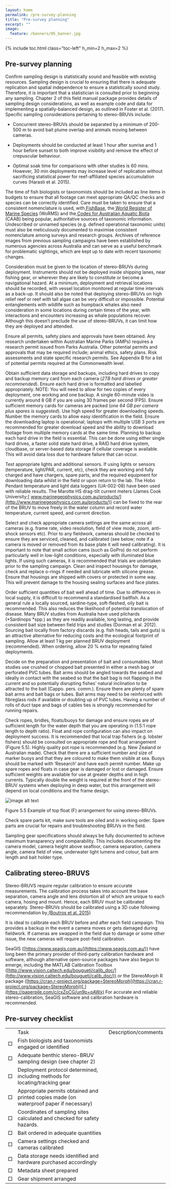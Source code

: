 ```yaml
---
layout: home
permalink: /pre-survey-planning
title: "Pre-survey planning"
excerpt: ""
image:
  feature: /banners/05_banner.jpg
---
```

{% include toc.html class="toc-left" h_min=2 h_max=2 %}

## Pre-survey planning

Confirm sampling design is statistically sound and feasible with existing resources. Sampling design is crucial to ensuring that there is adequate replication and spatial independence to ensure a statistically sound study. Therefore, it is important that a statistician is consulted prior to beginning any sampling. Chapter 2 of this field manual package provides details of sampling design considerations, as well as example code and data for implementing a spatially-balanced design, as outlined in Foster et al. (2017). Specific sampling considerations pertaining to stereo-BRUVs include:

* Concurrent stereo-BRUVs should be separated by a minimum of 200-500 m to avoid bait plume overlap and animals moving between cameras.

* Deployments should be conducted at least 1 hour after sunrise and 1 hour before sunset to both improve visibility and remove the effect of crepuscular behaviour.

* Optimal soak time for comparisons with other studies is 60 mins. However, 30 min deployments may increase level of replication without sacrificing statistical power for reef-affiliated species accumulation curves (Harasti et al. 2015).

The time of fish biologists or taxonomists should be included as line items in budgets to ensure that all footage can meet appropriate QA/QC checks and species can be correctly identified. Care must be taken to ensure that a consistent nomenclature is used, with[ FishBase](http://www.fishbase.org/search.php), the[ World Register of Marine Species](http://www.marinespecies.org/) (WoRMS) and the[ Codes for Australian Aquatic Biota](https://www.cmar.csiro.au/caab/) (CAAB) being popular, authoritative sources of taxonomic information. Undescribed or unnamed species (e.g. defined operational taxonomic units) must also be meticulously documented to maximise consistent nomenclature among surveys and research groups. Archives of reference images from previous sampling campaigns have been established by numerous agencies across Australia and can serve as a useful benchmark for problematic sightings, which are kept up to date with recent taxonomic changes.

Consideration must be given to the location of stereo-BRUVs during deployment. Instruments should not be deployed inside shipping lanes, near fishing gear, or wherever they are likely to constitute or become a navigational hazard. At a minimum, deployment and retrieval locations should be recorded, with vessel location monitored at regular time intervals as a back-up. It should also be noted that deploying stereo-BRUVs on high relief reef or reef with tall algae can be very difficult or impossible. Potential entanglements with wildlife such as humpback whales also need consideration in some locations during certain times of the year, with interactions and encounters increasing as whale populations recover. Although this doesn’t preclude the use of stereo-BRUVs, it can limit how they are deployed and attended.

Ensure all permits, safety plans and approvals have been obtained. Any research undertaken within Australian Marine Parks (AMPs) requires a research permit issued from Parks Australia. Other potential permits and approvals that may be required include; animal ethics, safety plans. Risk assessments and state specific research permits. See Appendix B for a list of potential permits required at the Commonwealth level.

Obtain sufficient data storage and backups, including hard drives to copy and backup memory card from each camera (*2TB hard drives or greater recommended*). Ensure each hard drive is formatted and labelled appropriately. NOTE: You will need to allow for two copies of every deployment, one working and one backup. A single 60-minute video is currently around 8 GB if you are using 30 frames per second (FPS). Ensure sufficient memory cards for cameras are packed (*one 64 GB per camera plus spares is suggested*). Use high speed for greater downloading speeds. Number the memory cards to allow easy identification in the field. Ensure the downloading laptop is operational; laptops with multiple USB 3 ports are recommended for greater download speed and the ability to download footage from multiple memory cards at the same time. Planning to backup each hard drive in the field is essential. This can be done using either single hard drives, a faster solid state hard drive, a RAID hard drive system, cloudbase, or server-based data storage if cellular coverage is available. This will avoid data loss due to hardware failure that can occur.

Test appropriate lights and additional sensors. If using lights or sensors (temperature, light/PAR, current, etc), check they are working and fully charged and have chargers, spare parts, and the required equipment for downloading data whilst in the field or upon return to the lab. The Hobo Pendant temperature and light data loggers (UA-002-08) have been used with reliable results. The Marotte HS drag-tilt current meters (James Cook University;[ www.marinegeophysics.com.au/products/](http://www.marinegeophysics.com.au/products/)) can be fixed to the rear of the BRUV to move freely in the water column and record water temperature, current speed, and current direction.

Select and check appropriate camera settings are the same across all cameras (e.g. frame rate, video resolution, field of view mode, zoom, anti-shock sensors etc). Prior to any fieldwork, cameras should be checked to ensure they are serviced, cleaned, and calibrated (see below; note if a camera is moved or removed from its base plate it will need calibrating). It is important to note that small action cams (such as GoPro) do not perform particularly well in low-light conditions, especially with illuminated blue lights. If using such cameras, it is recommended that trials are undertaken prior to the sampling campaign. Clean and inspect housings for damage, check and replace o-rings if needed and lubricate with silicone grease. Ensure that housings are shipped with covers or protected in some way. This will prevent damage to the housing sealing surfaces and face plates.

Order sufficient quantities of bait well ahead of time. Due to differences in local supply, it is difficult to recommend a standardised baitfish. As a general rule a locally sourced, sardine-type, soft-fleshed, oily bait is recommended. This also reduces the likelihood of potential translocation of disease. Many BRUV studies from Australia have used pilchards (*Sardinops *spp.) as they are readily available, long lasting, and provide consistent bait size between field trips and studies (Dorman et al. 2012). Sourcing bait locally from factory discards (e.g. fish heads, tails and guts) is an attractive alternative for reducing costs and the ecological footprint of sampling. Allow at least 1 kg per planned BRUV deployment (recommended). When ordering, allow 20 % extra for repeating failed deployments.

Decide on the preparation and presentation of bait and consumables. Most studies use crushed or chopped bait presented in either a mesh bag or perforated PVC tubes. Bait arms should be angled towards the seabed and ideally in contact with the seabed so that the bait bag is not flapping in the current and so potentially disrupting fishes' natural inclination to be attracted to the bait (Cappo. pers. comm.). Ensure there are plenty of spare bait arms and bait bags or tubes. Bait arms may need to be reinforced with fibreglass rods if available or doubling up of PVC tubes. Having a number of rolls of duct tape and bags of cables ties is strongly recommended for running repairs.

 

Check ropes, bridles, floats/buoys for damage and ensure ropes are of sufficient length for the water depth that you are operating in (1.5:1 rope length to depth ratio). Float and rope configuration can also impact on deployment success. It is recommended that local trap fishers (e.g. lobster fishers) should be consulted on appropriate rope and float arrangement (Figure 5.5). Highly quality pot rope is recommended (e.g. New Zealand or Australian made). Check that there are a sufficient number and size of marker buoys and that they are coloured to make them visible at sea. Buoys should be marked with ‘Research’ and have each permit number. Make up spare ropes and floats in case gear is damaged or lost or damaged. Ensure sufficient weights are available for use at greater depths and in high currents. Typically double the weight is required at the front of the stereo-BRUV systems when deploying in deep water, but this arrangement will depend on local conditions and the frame design.

 

![image alt text](image_0.png)

Figure 5.5 Example of top float (F) arrangement for using stereo-BRUVs.

Check spare parts kit, make sure tools are oiled and in working order. Spare parts are crucial for repairs and troubleshooting BRUVs in the field.

Sampling gear specifications should always be fully documented to achieve maximum transparency and comparability. This includes documenting the camera model, camera height above seafloor, camera separation, camera angle, camera field of view, underwater light lumens and colour, bait arm length and bait holder type.

## **Calibrating stereo-BRUVS**

Stereo-BRUVS require regular calibration to ensure accurate measurements. The calibration process takes into account the base separation, camera angle and lens distortion all of which are unique to each camera, hosing and mount. Hence, each BRUV must be calibrated separately. Stereo-BRUVs should be calibrated using a 3D cube following recommendation by[ (Boutros et al. 2015)](https://paperpile.com/c/cxZoCG/Pzb9)

It is ideal to calibrate each BRUV before and after each field campaign. This provides a backup in the event a camera moves or gets damaged during fieldwork. If cameras are swapped in the field due to damage or some other issue, the new cameras will require post-field calibration.

SeaGIS ([https://www.seagis.com.au](https://www.seagis.com.au/)) have long been the primary provider of third-party calibration hardware and software, although alternative open-source packages have also begun to emerge, including the MATLAB Calibration Toolbox ([http://www.vision.caltech.edu/bouguetj/calib_doc/](http://www.vision.caltech.edu/bouguetj/calib_doc/)) or the StereoMorph R package ([https://cran.r-project.org/package=StereoMorph](https://cran.r-project.org/package=StereoMorph))[.](https://paperpile.com/c/cxZoCG/un9p+pAWx) For accurate and reliable stereo-calibration, SeaGIS software and calibration hardware is recommended.

 

## **Pre-survey checklist**

 

<table>
  <tr>
    <td></td>
    <td>Task</td>
    <td>Description/comments</td>
  </tr>
  <tr>
    <td>□</td>
    <td>Fish biologists and taxonomists engaged or identified</td>
    <td></td>
  </tr>
  <tr>
    <td>□</td>
    <td>Adequate benthic stereo-BRUV sampling design (see chapter 2)</td>
    <td></td>
  </tr>
  <tr>
    <td>□</td>
    <td>Deployment protocol determined, including methods for locating/tracking gear</td>
    <td></td>
  </tr>
  <tr>
    <td>□</td>
    <td>Appropriate permits obtained and printed copies made (on waterproof paper if necessary)</td>
    <td></td>
  </tr>
  <tr>
    <td>□</td>
    <td>Coordinates of sampling sites calculated and checked for safety hazards.</td>
    <td></td>
  </tr>
  <tr>
    <td>□</td>
    <td>Bait ordered in adequate quantities</td>
    <td></td>
  </tr>
  <tr>
    <td>□</td>
    <td>Camera settings checked and cameras calibrated</td>
    <td></td>
  </tr>
  <tr>
    <td>□</td>
    <td>Data storage needs identified and hardware purchased accordingly</td>
    <td></td>
  </tr>
  <tr>
    <td>□</td>
    <td>Metadata sheet prepared</td>
    <td></td>
  </tr>
  <tr>
    <td>□</td>
    <td>Gear shipment arranged</td>
    <td></td>
  </tr>
</table>


 

